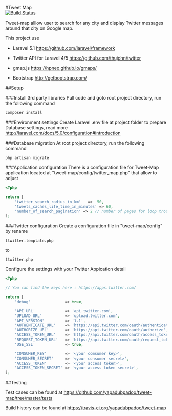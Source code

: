 #Tweet Map		
[![Build Status](https://api.travis-ci.org/yapadubpadoo/tweet-map.svg)](https://travis-ci.org/yapadubpadoo/tweet-map)

Tweet-map alllow user to search for any city and display Twitter messages around that city on Google map.

This project use

- Laravel 5.1
https://github.com/laravel/framework

- Twitter API for Laravel 4/5
https://github.com/thujohn/twitter

- gmap.js
https://hpneo.github.io/gmaps/

- Bootstrap
http://getbootstrap.com/

##Setup

###Install 3rd party libraries
Pull code and goto root project directory, run the following command
```shell
composer install
```
###Environment settings
Create Laravel .env file at project folder to prepare Database settings, read more http://laravel.com/docs/5.0/configuration#introduction

###Database migration
At root project directory, run the following command
```shell
php artisan migrate
```

###Application configuration
There is a configuration file for Tweet-Map application located at "tweet-map/config/twitter_map.php" that allow to adjust
```php
<?php 

return [
	'twitter_search_radius_in_km'	=>	50,
	'tweets_caches_life_time_in_minutes' => 60,
	'number_of_search_pagination' => 2 // number of pages for loop trough search result
];
```

###Twitter configuration
Create a configuration file in "tweet-map/config" by rename
```text
ttwitter.template.php
```
to
```text
ttwitter.php
```
Configure the settings with your Twitter Appication detail
```php
<?php

// You can find the keys here : https://apps.twitter.com/

return [
	'debug'               => true,

	'API_URL'             => 'api.twitter.com',
	'UPLOAD_URL'          => 'upload.twitter.com',
	'API_VERSION'         => '1.1',
	'AUTHENTICATE_URL'    => 'https://api.twitter.com/oauth/authenticate',
	'AUTHORIZE_URL'       => 'https://api.twitter.com/oauth/authorize',
	'ACCESS_TOKEN_URL'    => 'https://api.twitter.com/oauth/access_token',
	'REQUEST_TOKEN_URL'   => 'https://api.twitter.com/oauth/request_token',
	'USE_SSL'             => true,

	'CONSUMER_KEY'        => '<your comsumer key>',
	'CONSUMER_SECRET'     => '<your consumer secret>',
	'ACCESS_TOKEN'        => '<your access token>',
	'ACCESS_TOKEN_SECRET' => '<your access token secret>',
];
```
##Testing

Test cases can be found at https://github.com/yapadubpadoo/tweet-map/tree/master/tests

Build history can be found at https://travis-ci.org/yapadubpadoo/tweet-map
